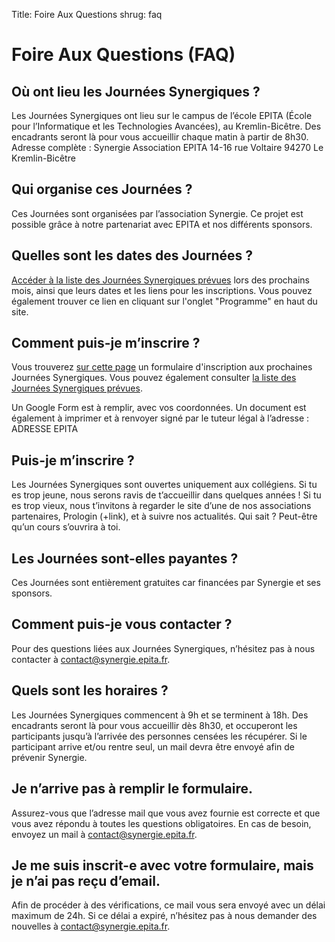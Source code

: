 Title: Foire Aux Questions
shrug: faq

# Foire Aux Questions (FAQ)

## Où ont lieu les Journées Synergiques ? 
Les Journées Synergiques ont lieu sur le campus de l’école EPITA (École pour
l’Informatique et les Technologies Avancées), au Kremlin-Bicêtre. Des
encadrants seront là pour vous accueillir chaque matin à partir de 8h30. 
Adresse complète : 
Synergie Association
EPITA
14-16 rue Voltaire
94270 Le Kremlin-Bicêtre


## Qui organise ces Journées ?
Ces Journées sont organisées par l’association Synergie. Ce projet est possible
grâce à notre partenariat avec EPITA et nos différents sponsors.

## Quelles sont les dates des Journées ?
[Accéder à la liste des Journées Synergiques prévues](/pages/programme.html)
lors des prochains mois, ainsi que leurs dates et les liens pour les
inscriptions. Vous pouvez également trouver ce lien en cliquant sur l'onglet
"Programme" en haut du site.


## Comment puis-je m’inscrire ? 
Vous trouverez [sur cette page](/inscription.html) un formulaire d'inscription
aux prochaines Journées Synergiques. Vous pouvez également consulter [la liste
des Journées Synergiques prévues](/pages/programme.html).

Un Google Form est à remplir, avec vos coordonnées. Un document est également à
imprimer et à renvoyer signé par le tuteur légal à l’adresse : ADRESSE EPITA


## Puis-je m’inscrire ? 
Les Journées Synergiques sont ouvertes uniquement aux collégiens. Si tu es trop
jeune, nous serons ravis de t’accueillir dans quelques années ! Si tu es trop
vieux, nous t’invitons à regarder le site d’une de nos associations
partenaires, Prologin (+link), et à suivre nos actualités. Qui sait ? Peut-être
qu’un cours s’ouvrira à toi.


## Les Journées sont-elles payantes ? 
Ces Journées sont entièrement gratuites car financées par Synergie et ses
sponsors.


## Comment puis-je vous contacter ? 
Pour des questions liées aux Journées Synergiques, n’hésitez pas à nous
contacter à contact@synergie.epita.fr.

## Quels sont les horaires ?
Les Journées Synergiques commencent à 9h et se terminent à 18h. Des encadrants
seront là pour vous accueillir dès 8h30, et occuperont les participants jusqu’à
l’arrivée des personnes censées les récupérer. 
Si le participant arrive et/ou rentre seul, un mail devra être envoyé afin de
prévenir Synergie.


## Je n’arrive pas à remplir le formulaire.
Assurez-vous que l’adresse mail que vous avez fournie est correcte et que vous
avez répondu à toutes les questions obligatoires. En cas de besoin, envoyez un
mail à contact@synergie.epita.fr.


## Je me suis inscrit-e avec votre formulaire, mais je n’ai pas reçu d’email.
Afin de procéder à des vérifications, ce mail vous sera envoyé avec un délai
maximum de 24h. Si ce délai a expiré, n’hésitez pas à nous demander des
nouvelles à contact@synergie.epita.fr.
